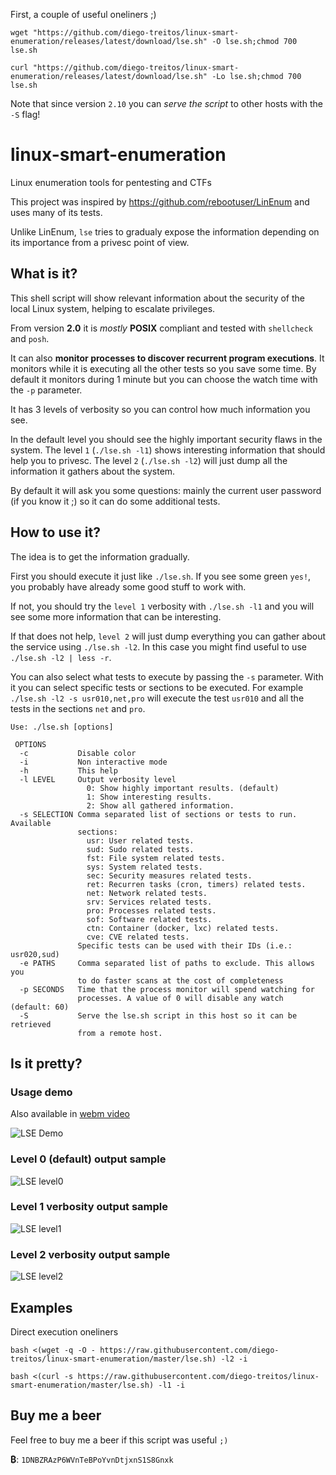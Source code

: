 

First, a couple of useful oneliners ;)

`wget "https://github.com/diego-treitos/linux-smart-enumeration/releases/latest/download/lse.sh" -O lse.sh;chmod 700 lse.sh`

`curl "https://github.com/diego-treitos/linux-smart-enumeration/releases/latest/download/lse.sh" -Lo lse.sh;chmod 700 lse.sh`

Note that since version `2.10` you can *serve the script* to other hosts with the `-S` flag!

# linux-smart-enumeration
Linux enumeration tools for pentesting and CTFs

This project was inspired by https://github.com/rebootuser/LinEnum and uses
many of its tests.

Unlike LinEnum, `lse` tries to gradualy expose the information depending on its importance from a privesc point of view.

## What is it?

This shell script will show relevant information about the security of the local Linux system, helping to escalate privileges.

From version **2.0** it is *mostly* **POSIX** compliant and tested with `shellcheck` and `posh`.

It can also **monitor processes to discover recurrent program executions**. It monitors while it is executing all the other tests so you save some time. By default it monitors during 1 minute but you can choose the watch time with the `-p` parameter.

It has 3 levels of verbosity so you can control how much information you see.

In the default level you should see the highly important security flaws in the system. The level `1` (`./lse.sh -l1`) shows
interesting information that should help you to privesc. The level `2` (`./lse.sh -l2`) will just dump all the information it
gathers about the system.

By default it will ask you some questions: mainly the current user password (if you know it ;) so it can do some additional tests.

## How to use it?

The idea is to get the information gradually.

First you should execute it just like `./lse.sh`. If you see some green `yes!`, you probably have already some good stuff to work with.

If not, you should try the `level 1` verbosity with `./lse.sh -l1` and you will see some more information that can be interesting.

If that does not help, `level 2` will just dump everything you can gather about the service using `./lse.sh -l2`. In this case you might find useful to use `./lse.sh -l2 | less -r`.

You can also select what tests to execute by passing the `-s` parameter. With it you can select specific tests or sections to be executed. For example `./lse.sh -l2 -s usr010,net,pro` will execute the test `usr010` and all the tests in the sections `net` and `pro`.


```
Use: ./lse.sh [options]

 OPTIONS
  -c           Disable color
  -i           Non interactive mode
  -h           This help
  -l LEVEL     Output verbosity level
                 0: Show highly important results. (default)
                 1: Show interesting results.
                 2: Show all gathered information.
  -s SELECTION Comma separated list of sections or tests to run. Available
               sections:
                 usr: User related tests.
                 sud: Sudo related tests.
                 fst: File system related tests.
                 sys: System related tests.
                 sec: Security measures related tests.
                 ret: Recurren tasks (cron, timers) related tests.
                 net: Network related tests.
                 srv: Services related tests.
                 pro: Processes related tests.
                 sof: Software related tests.
                 ctn: Container (docker, lxc) related tests.
                 cve: CVE related tests.
               Specific tests can be used with their IDs (i.e.: usr020,sud)
  -e PATHS     Comma separated list of paths to exclude. This allows you
               to do faster scans at the cost of completeness
  -p SECONDS   Time that the process monitor will spend watching for
               processes. A value of 0 will disable any watch (default: 60)
  -S           Serve the lse.sh script in this host so it can be retrieved
               from a remote host.
```
## Is it pretty?

### Usage demo

Also available in [webm video](https://raw.githubusercontent.com/diego-treitos/linux-smart-enumeration/master/screenshots/lse.webm)

![LSE Demo](https://github.com/diego-treitos/linux-smart-enumeration/raw/master/screenshots/lse.gif)

### Level 0 (default) output sample

![LSE level0](https://raw.githubusercontent.com/diego-treitos/linux-smart-enumeration/master/screenshots/lse_level0.png)

### Level 1 verbosity output sample

![LSE level1](https://raw.githubusercontent.com/diego-treitos/linux-smart-enumeration/master/screenshots/lse_level1.png)

### Level 2 verbosity output sample

![LSE level2](https://raw.githubusercontent.com/diego-treitos/linux-smart-enumeration/master/screenshots/lse_level2.png)

## Examples

Direct execution oneliners

`bash <(wget -q -O - https://raw.githubusercontent.com/diego-treitos/linux-smart-enumeration/master/lse.sh) -l2 -i`

`bash <(curl -s https://raw.githubusercontent.com/diego-treitos/linux-smart-enumeration/master/lse.sh) -l1 -i`


## Buy me a beer
Feel free to buy me a beer if this script was useful `;)`

**₿**: `1DNBZRAzP6WVnTeBPoYvnDtjxnS1S8Gnxk`
